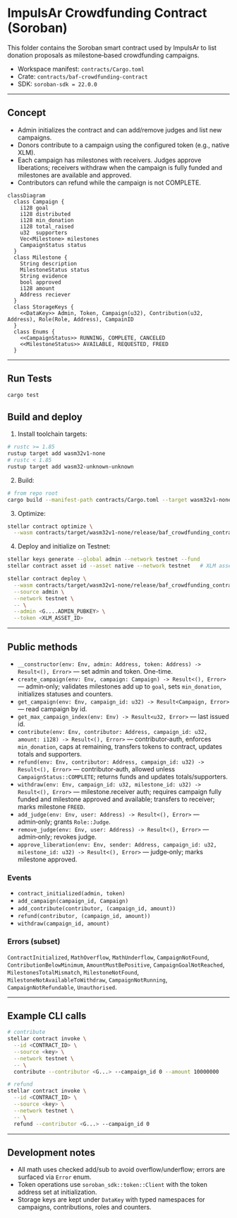 # ImpulsAr Crowdfunding Contract (Soroban)

This folder contains the Soroban smart contract used by ImpulsAr to list donation proposals as milestone‑based crowdfunding campaigns.

- Workspace manifest: `contracts/Cargo.toml`
- Crate: `contracts/baf-crowdfunding-contract`
- SDK: `soroban-sdk = 22.0.0`

---

## Concept

- Admin initializes the contract and can add/remove judges and list new campaigns.
- Donors contribute to a campaign using the configured token (e.g., native XLM).
- Each campaign has milestones with receivers. Judges approve liberations; receivers withdraw when the campaign is fully funded and milestones are available and approved.
- Contributors can refund while the campaign is not COMPLETE.

```mermaid
classDiagram
  class Campaign {
    i128 goal
    i128 distributed
    i128 min_donation
    i128 total_raised
    u32  supporters
    Vec<Milestone> milestones
    CampaignStatus status
  }
  class Milestone {
    String description
    MilestoneStatus status
    String evidence
    bool approved
    i128 amount
    Address reciever
  }
  class StorageKeys {
    <<DataKey>> Admin, Token, Campaign(u32), Contribution(u32, Address), Role(Role, Address), CampainID
  }
  class Enums {
    <<CampaignStatus>> RUNNING, COMPLETE, CANCELED
    <<MilestoneStatus>> AVAILABLE, REQUESTED, FREED
  }
```

---

## Run Tests

```bash
cargo test
```

## Build and deploy

1) Install toolchain targets:

```bash
# rustc >= 1.85
rustup target add wasm32v1-none
# rustc < 1.85
rustup target add wasm32-unknown-unknown
```

2) Build:

```bash
# from repo root
cargo build --manifest-path contracts/Cargo.toml --target wasm32v1-none --release
```

3) Optimize:

```bash
stellar contract optimize \
  --wasm contracts/target/wasm32v1-none/release/baf_crowdfunding_contract.wasm
```

4) Deploy and initialize on Testnet:

```bash
stellar keys generate --global admin --network testnet --fund
stellar contract asset id --asset native --network testnet   # XLM asset id

stellar contract deploy \
  --wasm contracts/target/wasm32v1-none/release/baf_crowdfunding_contract.optimized.wasm \
  --source admin \
  --network testnet \
  -- \
  --admin <G....ADMIN_PUBKEY> \
  --token <XLM_ASSET_ID>
```

---

## Public methods

- `__constructor(env: Env, admin: Address, token: Address) -> Result<(), Error>` — set admin and token. One-time.
- `create_campaign(env: Env, campaign: Campaign) -> Result<(), Error>` — admin‑only; validates milestones add up to `goal`, sets `min_donation`, initializes statuses and counters.
- `get_campaign(env: Env, campaign_id: u32) -> Result<Campaign, Error>` — read campaign by id.
- `get_max_campaign_index(env: Env) -> Result<u32, Error>` — last issued id.
- `contribute(env: Env, contributor: Address, campaign_id: u32, amount: i128) -> Result<(), Error>` — contributor‑auth, enforces `min_donation`, caps at remaining, transfers tokens to contract, updates totals and supporters.
- `refund(env: Env, contributor: Address, campaign_id: u32) -> Result<(), Error>` — contributor‑auth, allowed unless `CampaignStatus::COMPLETE`; returns funds and updates totals/supporters.
- `withdraw(env: Env, campaign_id: u32, milestone_id: u32) -> Result<(), Error>` — milestone.receiver auth; requires campaign fully funded and milestone approved and available; transfers to receiver; marks milestone `FREED`.
- `add_judge(env: Env, user: Address) -> Result<(), Error>` — admin‑only; grants `Role::Judge`.
- `remove_judge(env: Env, user: Address) -> Result<(), Error>` — admin‑only; revokes judge.
- `approve_liberation(env: Env, sender: Address, campaign_id: u32, milestone_id: u32) -> Result<(), Error>` — judge‑only; marks milestone approved.

### Events

- `contract_initialized(admin, token)`
- `add_campaign(campaign_id, Campaign)`
- `add_contribute(contributor, (campaign_id, amount))`
- `refund(contributor, (campaign_id, amount))`
- `withdraw(campaign_id, amount)`

### Errors (subset)

`ContractInitialized`, `MathOverflow`, `MathUnderflow`, `CampaignNotFound`, `ContributionBelowMinimum`, `AmountMustBePositive`, `CampaignGoalNotReached`, `MilestonesTotalMismatch`, `MilestoneNotFound`, `MilestoneNotAvailableToWithdraw`, `CampaignNotRunning`, `CampaignNotRefundable`, `Unauthorised`.

---

## Example CLI calls

```bash
# contribute
stellar contract invoke \
  --id <CONTRACT_ID> \
  --source <key> \
  --network testnet \
  -- \
  contribute --contributor <G...> --campaign_id 0 --amount 10000000

# refund
stellar contract invoke \
  --id <CONTRACT_ID> \
  --source <key> \
  --network testnet \
  -- \
  refund --contributor <G...> --campaign_id 0
```

---

## Development notes

- All math uses checked add/sub to avoid overflow/underflow; errors are surfaced via `Error` enum.
- Token operations use `soroban_sdk::token::Client` with the token address set at initialization.
- Storage keys are kept under `DataKey` with typed namespaces for campaigns, contributions, roles and counters.
